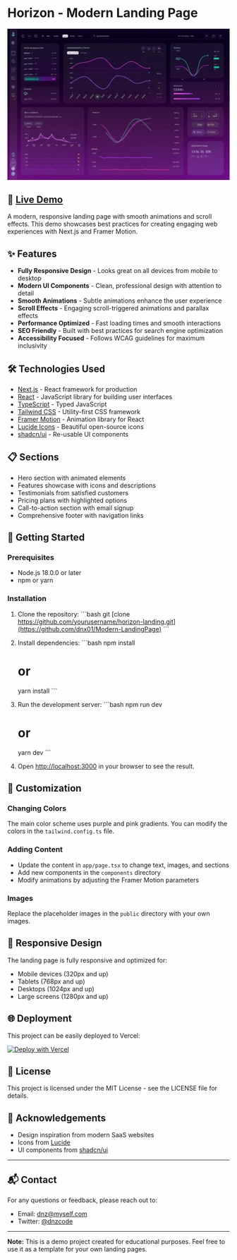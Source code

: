 # Horizon - Modern Landing Page

![Horizon Landing Page](public/hero-dashboard.png)

## 🚀 [Live Demo](https://modern-landingpagednzdev.netlify.app/)

A modern, responsive landing page with smooth animations and scroll effects. This demo showcases best practices for creating engaging web experiences with Next.js and Framer Motion.

## ✨ Features

- **Fully Responsive Design** - Looks great on all devices from mobile to desktop
- **Modern UI Components** - Clean, professional design with attention to detail
- **Smooth Animations** - Subtle animations enhance the user experience
- **Scroll Effects** - Engaging scroll-triggered animations and parallax effects
- **Performance Optimized** - Fast loading times and smooth interactions
- **SEO Friendly** - Built with best practices for search engine optimization
- **Accessibility Focused** - Follows WCAG guidelines for maximum inclusivity

## 🛠️ Technologies Used

- [Next.js](https://nextjs.org/) - React framework for production
- [React](https://reactjs.org/) - JavaScript library for building user interfaces
- [TypeScript](https://www.typescriptlang.org/) - Typed JavaScript
- [Tailwind CSS](https://tailwindcss.com/) - Utility-first CSS framework
- [Framer Motion](https://www.framer.com/motion/) - Animation library for React
- [Lucide Icons](https://lucide.dev/) - Beautiful open-source icons
- [shadcn/ui](https://ui.shadcn.com/) - Re-usable UI components

## 📋 Sections

- Hero section with animated elements
- Features showcase with icons and descriptions
- Testimonials from satisfied customers
- Pricing plans with highlighted options
- Call-to-action section with email signup
- Comprehensive footer with navigation links

## 🚀 Getting Started

### Prerequisites

- Node.js 18.0.0 or later
- npm or yarn

### Installation

1. Clone the repository:
   \`\`\`bash
   git [clone https://github.com/yourusername/horizon-landing.git](https://github.com/dnx01/Modern-LandingPage)
   \`\`\`

2. Install dependencies:
   \`\`\`bash
   npm install
   # or
   yarn install
   \`\`\`

3. Run the development server:
   \`\`\`bash
   npm run dev
   # or
   yarn dev
   \`\`\`

4. Open [http://localhost:3000](http://localhost:3000) in your browser to see the result.

## 🔧 Customization

### Changing Colors

The main color scheme uses purple and pink gradients. You can modify the colors in the `tailwind.config.ts` file.

### Adding Content

- Update the content in `app/page.tsx` to change text, images, and sections
- Add new components in the `components` directory
- Modify animations by adjusting the Framer Motion parameters

### Images

Replace the placeholder images in the `public` directory with your own images.

## 📱 Responsive Design

The landing page is fully responsive and optimized for:
- Mobile devices (320px and up)
- Tablets (768px and up)
- Desktops (1024px and up)
- Large screens (1280px and up)

## 🌐 Deployment

This project can be easily deployed to Vercel:

[![Deploy with Vercel](https://vercel.com/button)](https://vercel.com/new/clone?repository-url=https%3A%2F%2Fgithub.com%2Fdnx01%2FModern-LandingPage)

## 📄 License

This project is licensed under the MIT License - see the LICENSE file for details.

## 🙏 Acknowledgements

- Design inspiration from modern SaaS websites
- Icons from [Lucide](https://lucide.dev/)
- UI components from [shadcn/ui](https://ui.shadcn.com/)

---

## 📬 Contact

For any questions or feedback, please reach out to:
- Email: dnz@myself.com
- Twitter: [@dnzcode](https://x.com/dnzcode)

---

**Note:** This is a demo project created for educational purposes. Feel free to use it as a template for your own landing pages.
